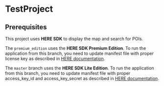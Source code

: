 # TestProject

## Prerequisites

This project uses **HERE SDK** to display the map and search for POIs.

The `premium_edition` uses the **HERE SDK Premium Edition**. To run the application from this branch, you need to update manifest file with proper license key as described in [HERE documentation](https://github.com/heremaps/here-android-sdk-examples/blob/master/README.md).

The `master` branch uses the **HERE SDK Lite Edition**. To run the application from this branch, you need to update manifest file with proper access_key_id and access_key_secret as described in [HERE documentation](https://github.com/heremaps/here-sdk-examples/blob/master/README.md).

